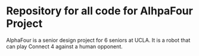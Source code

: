 # Repository for all code for AlhpaFour Project

AlphaFour is a senior design project for 6 seniors at UCLA. It is a robot that can play Connect 4 against a human opponent.
